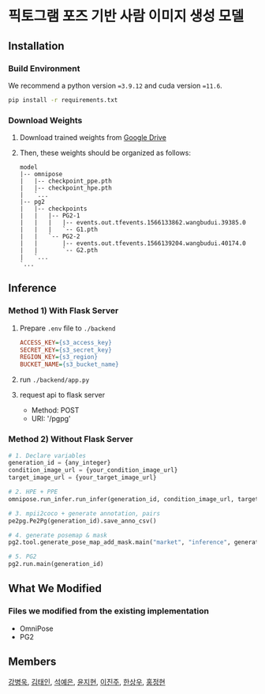 # 픽토그램 포즈 기반 사람 이미지 생성 모델

## Installation

### Build Environment
We recommend a python version `=3.9.12` and cuda version `=11.6`.
```bash
pip install -r requirements.txt
```

### Download Weights

1. Download trained weights from [Google Drive](https://drive.google.com/drive/folders/1QBQpteHk6BP96RJ52Dy3vSEBtvLekmLe?usp=sharing)

2. Then, these weights should be organized as follows:

   ```
   model
   |-- omnipose
   |   |-- checkpoint_ppe.pth
   |   |-- checkpoint_hpe.pth
   |   `...
   |-- pg2
   |   |-- checkpoints
   |   |   |-- PG2-1
   |   |   |   |-- events.out.tfevents.1566133862.wangbudui.39385.0
   |   |   |   `-- G1.pth
   |   |   `-- PG2-2
   |   |       |-- events.out.tfevents.1566139204.wangbudui.40174.0
   |   |       `-- G2.pth
   |   `...
   `...
   ```



## Inference

### Method 1) With Flask Server

1. Prepare `.env`  file to `./backend`

   ```ini
   ACCESS_KEY={s3_access_key}
   SECRET_KEY={s3_secret_key}
   REGION_KEY={s3_region}
   BUCKET_NAME={s3_bucket_name}
   ```

2. run `./backend/app.py`
3. request api to flask server
   - Method: POST
   - URI: '/pgpg'

### Method 2) Without Flask Server

```python
# 1. Declare variables
generation_id = {any_integer}
condition_image_url = {your_condition_image_url}
target_image_url = {your_target_image_url}

# 2. HPE + PPE
omnipose.run_infer.run_infer(generation_id, condition_image_url, target_image_url)

# 3. mpii2coco + generate annotation, pairs
pe2pg.Pe2Pg(generation_id).save_anno_csv()

# 4. generate posemap & mask
pg2.tool.generate_pose_map_add_mask.main("market", "inference", generation_id)

# 5. PG2
pg2.run.main(generation_id)
```



## What We Modified

### Files we modified from the existing implementation

- OmniPose
- PG2



## Members

[강병욱](https://github.com/plain127), [김태인](https://github.com/Kim-Taein), [석예은](https://github.com/yenseok), [윤지현](https://github.com/Yoonnnnnnnnnn), [이진주](https://github.com/2realzoo), [한상우](https://github.com/1upright), [홍정현](https://github.com/JeonghyunHong)

